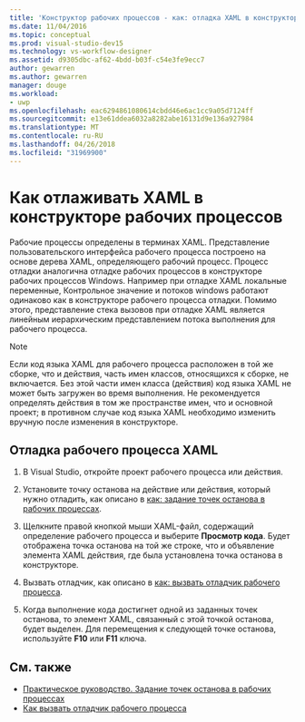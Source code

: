 ```yaml
---
title: 'Конструктор рабочих процессов - как: отладка XAML в конструкторе рабочих процессов'
ms.date: 11/04/2016
ms.topic: conceptual
ms.prod: visual-studio-dev15
ms.technology: vs-workflow-designer
ms.assetid: d9305dbc-af62-4bdd-b03f-c54e3fe9ecc7
author: gewarren
ms.author: gewarren
manager: douge
ms.workload:
- uwp
ms.openlocfilehash: eac6294861080614cbdd46e6ac1cc9a05d7124ff
ms.sourcegitcommit: e13e61ddea6032a8282abe16131d9e136a927984
ms.translationtype: MT
ms.contentlocale: ru-RU
ms.lasthandoff: 04/26/2018
ms.locfileid: "31969900"
---
```

# <a name="how-to-debug-xaml-with-the-workflow-designer"></a>Как отлаживать XAML в конструкторе рабочих процессов

Рабочие процессы определены в терминах XAML. Представление пользовательского интерфейса рабочего процесса построено на основе дерева XAML, определяющего рабочий процесс. Процесс отладки аналогична отладке рабочих процессов в конструкторе рабочих процессов Windows. Например при отладке XAML локальные переменные, Контрольное значение и потоков windows работают одинаково как в конструкторе рабочего процесса отладки. Помимо этого, представление стека вызовов при отладке XAML является линейным иерархическим представлением потока выполнения для рабочего процесса.

> [!NOTE]
> Если код языка XAML для рабочего процесса расположен в той же сборке, что и действия, часть имен классов, относящихся к сборке, не включается. Без этой части имен класса (действия) код языка XAML не может быть загружен во время выполнения. Не рекомендуется определять действия в том же пространстве имен, что и основной проект; в противном случае код языка XAML необходимо изменить вручную после изменения в конструкторе.

## <a name="to-debug-workflow-xaml"></a>Отладка рабочего процесса XAML

1.  В Visual Studio, откройте проект рабочего процесса или действия.

2.  Установите точку останова на действие или действия, который нужно отладить, как описано в [как: задание точек останова в рабочих процессах](../workflow-designer/how-to-set-breakpoints-in-workflows.md).

3.  Щелкните правой кнопкой мыши XAML-файл, содержащий определение рабочего процесса и выберите **Просмотр кода**. Будет отображена точка останова на той же строке, что и объявление элемента XAML действия, где была установлена точка останова в конструкторе.

4.  Вызвать отладчик, как описано в [как: вызвать отладчик рабочего процесса](../workflow-designer/how-to-invoke-the-workflow-debugger.md).

5.  Когда выполнение кода достигнет одной из заданных точек останова, то элемент XAML, связанный с этой точкой останова, будет выделен. Для перемещения к следующей точке останова, используйте **F10** или **F11** ключа.

## <a name="see-also"></a>См. также

- [Практическое руководство. Задание точек останова в рабочих процессах](../workflow-designer/how-to-set-breakpoints-in-workflows.md)
- [Как вызвать отладчик рабочего процесса](../workflow-designer/how-to-invoke-the-workflow-debugger.md)